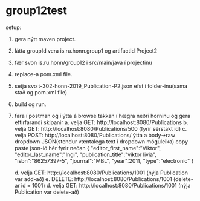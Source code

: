 # group12test

setup:
  1. gera nýtt maven project.
  2. látta groupId vera is.ru.honn.group1 og artifactId Project2
  3. fær svon is.ru.honn/group12 i src/main/java í projectinu
  4. replace-a pom.xml file.
  5. setja svo t-302-honn-2019_Publication-P2.json efst í folder-inu(sama stað og pom.xml file)
  6. build og run.
  7. fara í postman og í ýtta á browse takkan í hægra neðri horninu og gera eftirfarandi skipanir
      a. velja GET: http://localhost:8080/Publications
      b. velja GET: http://localhost:8080/Publications/500 (fyrir sérstakt id)
      c. velja POST: http://localhost:8080/Publications/ ýtta a body->raw dropdown JSON(stendur væntalega text í dropdown möguleika)
          copy paste json-ið hér fyrir neðan
        {
            "editor_first_name":"Viktor",
            "editor_last_name":"Ingi",
            "publication_title":"viktor livia",
            "isbn":"86257397-5",
            "journal":"MBL",
            "year":2011,
            "type":"electronic"
        }
    
      d. velja GET: http://localhost:8080/Publications/1001 (nýja Publication var add-að)
      e. DELETE: http://localhost:8080/Publications/1001 (delete-ar id = 1001)
      d. velja GET: http://localhost:8080/Publications/1001 (nýja Publication var delete-að)
